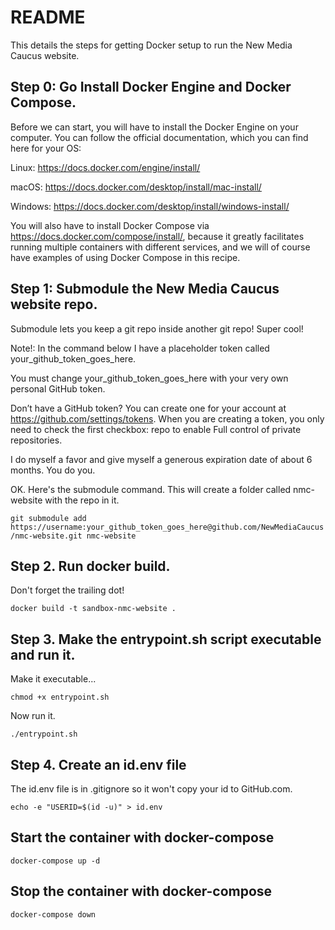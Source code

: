 # README

This details the steps for getting Docker setup to run the New Media Caucus website.

## Step 0: Go Install Docker Engine and Docker Compose.
Before we can start, you will have to install the Docker Engine on your computer. You can follow the official documentation, which you can find here for your OS:

Linux: https://docs.docker.com/engine/install/

macOS: https://docs.docker.com/desktop/install/mac-install/

Windows: https://docs.docker.com/desktop/install/windows-install/

You will also have to install Docker Compose via https://docs.docker.com/compose/install/, because it greatly facilitates running multiple containers with different services, and we will of course have examples of using Docker Compose in this recipe.

## Step 1: Submodule the New Media Caucus website repo.
Submodule lets you keep a git repo inside another git repo! Super cool!

Note!: In the command below I have a placeholder token called your_github_token_goes_here. 

You must change your_github_token_goes_here with your very own personal GitHub token.

Don’t have a GitHub token? You can create one for your account at https://github.com/settings/tokens. When you are creating a token, you only need to check the first checkbox:  repo to enable Full control of private repositories.

I do myself a favor and give myself a generous expiration date of about 6 months. You do you.

OK. Here's the submodule command. This will create a folder called nmc-website with the repo in it.

```git submodule add https://username:your_github_token_goes_here@github.com/NewMediaCaucus/nmc-website.git nmc-website```

## Step 2. Run docker build.
Don't forget the trailing dot!

```docker build -t sandbox-nmc-website .```

## Step 3. Make the entrypoint.sh script executable and run it.
Make it executable...

```chmod +x entrypoint.sh```

Now run it.

```./entrypoint.sh```

## Step 4. Create an id.env file
The id.env file is in .gitignore so it won't copy your id to GitHub.com.
 
```echo -e "USERID=$(id -u)" > id.env```

## Start the container with docker-compose
```docker-compose up -d```

## Stop the container with docker-compose
```docker-compose down```